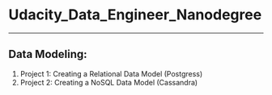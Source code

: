 # Udacity_Data_Engineer_Nanodegree

---

## Data Modeling:
  1. Project 1: Creating a Relational Data Model (Postgress)
  2. Project 2: Creating a NoSQL Data Model (Cassandra)
